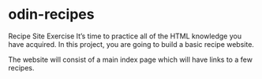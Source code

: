 # odin-recipes
Recipe Site Exercise 
It’s time to practice all of the HTML knowledge you have acquired. In this project, you are going to build a basic recipe website.

The website will consist of a main index page which will have links to a few recipes. 